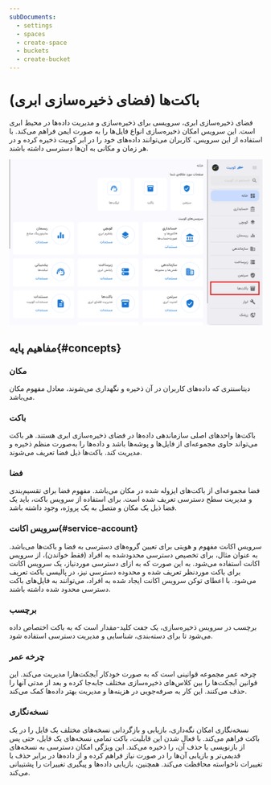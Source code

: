 ```yaml
---
subDocuments:
  - settings
  - spaces
  - create-space
  - buckets
  - create-bucket
---
```


# باکت‌ها (فضای ذخیره‌سازی ابری)

فضای ذخیره‌سازی ابری، سرویسی برای ذخیره‌سازی و مدیریت داده‌ها در محیط ابری است. این سرویس امکان ذخیره‌سازی انواع فایل‌ها را به صورت ایمن فراهم می‌کند.
با استفاده از این سرویس، کاربران می‌توانند داده‌های خود را در ابر کوبیت ذخیره کرده و در هر زمان و مکانی به آن‌ها دسترسی داشته باشند.

![Buckets: bucket](bucket.png)

## مفاهیم پایه{#concepts}

### مکان

دیتاسنتری که داده‌های کاربران در آن ذخیره و نگهداری می‌شوند، معادل مفهوم مکان می‌باشد.

### باکت

باکت‌ها واحدهای اصلی سازماندهی داده‌ها در فضای ذخیره‌سازی ابری هستند. هر باکت می‌تواند حاوی مجموعه‌ای از فایل‌ها و پوشه‌ها باشد و داده‌ها را به‌صورت منظم ذخیره و مدیریت کند. باکت‌ها ذیل فضا تعریف می‌شوند.

### فضا

فضا مجموعه‌ای از باکت‌های ایزوله شده در مکان می‌باشد. مفهوم فضا برای تقسیم‌بندی و مدیریت سطح دسترسی تعریف شده است.
برای استفاده از سرویس باکت، باید یک فضا ذیل یک مکان و متصل به یک پروژه، وجود داشته باشد.

### سرویس اکانت{#service-account}

سرویس اکانت مفهوم و هویتی برای تعیین گروه‌های دسترسی به فضا و باکت‌ها می‌باشد. به عنوان مثال، برای تخصیص دسترسی محدودشده به افراد (فقط خواندن)، از سرویس اکانت استفاده می‌شود. به این صورت که به ازای دسترسی موردنیاز، یک سرویس اکانت برای باکت موردنظر تعریف شده و محدوده دسترسی نیز، در پالیسی باکت تعریف می‌شود. با اعطای توکن سرویس اکانت ایجاد شده به افراد، می‌توانند به فایل‌های باکت دسترسی محدود شده داشته باشند.

### برچسب

برچسب در سرویس ذخیره‌سازی، یک جفت کلید-مقدار است که به باکت اختصاص داده می‌شود تا برای دسته‌بندی، شناسایی و مدیریت دسترسی استفاده شود.

### چرخه عمر

چرخه عمر مجموعه قوانینی است که به صورت خودکار آبجکت‌هارا مدیریت می‌کند. این قوانین آبجکت‌ها را بین کلاس‌های ذخیره‌سازی مختلف جابه‌جا کرده و بعد از مدتی آنها را حذف می‌کنند. این کار به صرفه‌جویی در هزینه‌ها و مدیریت بهتر داده‌ها کمک می‌کند.

### نسخه‌نگاری

نسخه‌نگاری امکان نگه‌داری، بازیابی و بازگردانی نسخه‌های مختلف یک فایل را در یک باکت فراهم می‌کند. با فعال شدن این قابلیت، باکت تمامی نسخه‌های یک فایل، حتی پس از بازنویسی یا حذف آن، را ذخیره می‌کند. این ویژگی امکان دسترسی به نسخه‌های قدیمی‌تر و بازیابی آن‌ها را در صورت نیاز فراهم کرده و از داده‌ها در برابر حذف یا تغییرات ناخواسته محافظت می‌کند. همچنین، بازیابی داده‌ها و پیگیری تغییرات را پشتیبانی می‌کند.
